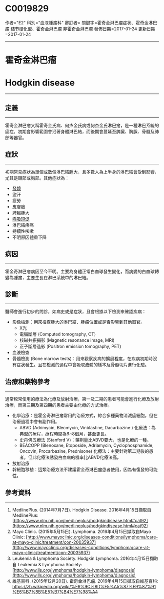 # C0019829
作者="E2"
科別="血液腫瘤科"
審訂者=
關鍵字=霍奇金淋巴瘤症状、霍奇金淋巴瘤 结节硬化型、霍奇金淋巴瘤 非霍奇金淋巴瘤
發佈日期=2017-01-24
更新日期=2017-01-24

----------
# 霍奇金淋巴瘤 
# Hodgkin disease
----------
## 定義
----------

霍奇金淋巴瘤又稱霍奇金氏病、何杰金氏病或何杰金氏淋巴瘤，是一種淋巴系統的癌症，初期會影響範圍會沿著身體淋巴結，而後期會蔓延至脾臟、胸腺、骨髓及肺部等器官。 

## 症狀
----------

初期常見症狀為單個或數個淋巴結腫大，且多數人為上半身的淋巴結會受到影響，尤其是頸部或胸部。其他症狀為：

- [發燒](C0015967)
- 盜汗
- 疲勞
- 皮膚癢
- 脾臟腫大
- [呼吸短促](C0013404X)
- 淋巴結疼痛
- 持續性咳嗽
- 不明原因體重下降 
## 病因
----------

霍金奇淋巴瘤病因至今不明。主要為身體正常白血球發生變化，而病變的白血球轉變為腫瘤，主要生長在淋巴系統中的淋巴結。 

## 診斷
----------

醫師會進行初步的問診，如病史或是症狀，且會根據以下檢測來確認疾病：

- 影像檢測：用來檢查腫大的淋巴結、腫瘤位置或是否影響到其他器官。
  - X光
  - 電腦斷層 (Computed tomography, CT)
  - 核磁共振攝影 (Magnetic resonance image, MRI)
  - 正子斷層造影 (Positron emission tomography, PET)
- 血液檢查
- 骨髓檢測 (Bone marrow tests)：用來觀察疾病的擴展程度，在疾病初期時沒有症狀發生。且在檢測的過程中會吸取液體的樣本及骨髓切片進行化驗。 
## 治療和藥物參考
----------

通常較常使用的療法為化療及放射治療，第一及二期的患者可能會進行化療及放射治療，而第三期及第四期的患者主要由化療的方式治療。

- 化學治療：是霍金奇淋巴瘤常用的治療方式，綜合多種藥物消滅癌細胞，但在治療過程中會有副作用。
  - ABVD (Adrimycin, Bleomycin, Vinblastine, Dacarbazine ) 化療法：為典型的療程，療程時間為6~8個月，甚至更長。
  - 史丹佛五療法 (Stanford V)：藥劑量比ABVD要大，也是化療的一種。
  - BEACOPP (Blenoxane, Etoposide, Adriamycin, Cyclophosphamide, Oncovin, Procarbazine, Prednisone) 化療法：主要針對第二期後的患者，但此化療法誘發白血病的機率比ABVD化療法高。
- 放射治療
- 幹細胞移植：這類治療方法不建議霍金奇淋巴瘤患者使用，因為有復發的可能性。 
## 參考資料
----------
1. MedlinePlus. (2014年7月7日). Hodgkin Disease. 2016年4月15日擷取自MedlinePlus:
  [https://www.nlm.nih.gov/medlineplus/hodgkindisease.html#cat92](https://www.nlm.nih.gov/medlineplus/hodgkindisease.html#cat92)
2. Mayo Clinic. (2015年5月15日). Lymphoma. 2016年4月15日擷取自Mayo Clinic:
  [http://www.mayoclinic.org/diseases-conditions/lymphoma/care-at-mayo-clinic/treatment/con-20035937](http://www.mayoclinic.org/diseases-conditions/lymphoma/care-at-mayo-clinic/treatment/con-20035937)
3. Leukemia & Lymphoma Society. Hodgkin Lymphoma. 2016年4月15日擷取自 Leukemia & Lymphoma Society:
  [http://www.lls.org/lymphoma/hodgkin-lymphoma/diagnosis](http://www.lls.org/lymphoma/hodgkin-lymphoma/diagnosis)
4. 維基百科. (2015年12月20日). 霍奇金淋巴瘤. 2016年4月15日擷取自維基百科:
  https://zh.wikipedia.org/wiki/%E9%9C%8D%E5%A5%87%E9%87%91%E6%B7%8B%E5%B7%B4%E7%98%A4

